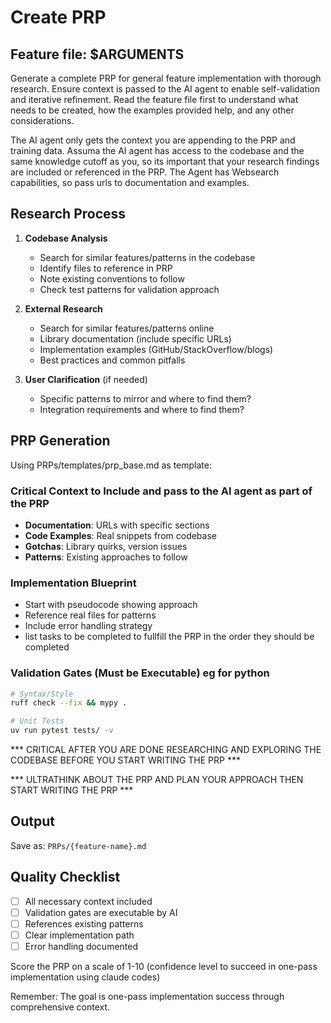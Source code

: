 # Create PRP

## Feature file: $ARGUMENTS

Generate a complete PRP for general feature implementation with thorough research. Ensure context is passed to the AI agent to enable self-validation and iterative refinement. Read the feature file first to understand what needs to be created, how the examples provided help, and any other considerations.

The AI agent only gets the context you are appending to the PRP and training data. Assuma the AI agent has access to the codebase and the same knowledge cutoff as you, so its important that your research findings are included or referenced in the PRP. The Agent has Websearch capabilities, so pass urls to documentation and examples.

## Research Process

1. **Codebase Analysis**
   - Search for similar features/patterns in the codebase
   - Identify files to reference in PRP
   - Note existing conventions to follow
   - Check test patterns for validation approach

2. **External Research**
   - Search for similar features/patterns online
   - Library documentation (include specific URLs)
   - Implementation examples (GitHub/StackOverflow/blogs)
   - Best practices and common pitfalls

3. **User Clarification** (if needed)
   - Specific patterns to mirror and where to find them?
   - Integration requirements and where to find them?

## PRP Generation

Using PRPs/templates/prp_base.md as template:

### Critical Context to Include and pass to the AI agent as part of the PRP
- **Documentation**: URLs with specific sections
- **Code Examples**: Real snippets from codebase
- **Gotchas**: Library quirks, version issues
- **Patterns**: Existing approaches to follow

### Implementation Blueprint
- Start with pseudocode showing approach
- Reference real files for patterns
- Include error handling strategy
- list tasks to be completed to fullfill the PRP in the order they should be completed

### Validation Gates (Must be Executable) eg for python
```bash
# Syntax/Style
ruff check --fix && mypy .

# Unit Tests
uv run pytest tests/ -v

```

*** CRITICAL AFTER YOU ARE DONE RESEARCHING AND EXPLORING THE CODEBASE BEFORE YOU START WRITING THE PRP ***

*** ULTRATHINK ABOUT THE PRP AND PLAN YOUR APPROACH THEN START WRITING THE PRP ***

## Output
Save as: `PRPs/{feature-name}.md`

## Quality Checklist
- [ ] All necessary context included
- [ ] Validation gates are executable by AI
- [ ] References existing patterns
- [ ] Clear implementation path
- [ ] Error handling documented

Score the PRP on a scale of 1-10 (confidence level to succeed in one-pass implementation using claude codes)

Remember: The goal is one-pass implementation success through comprehensive context.